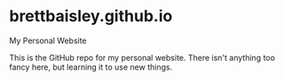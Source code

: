 # brettbaisley.github.io
My Personal Website

This is the GitHub repo for my personal website. There isn't anything too fancy here, but learning it to use new things.
